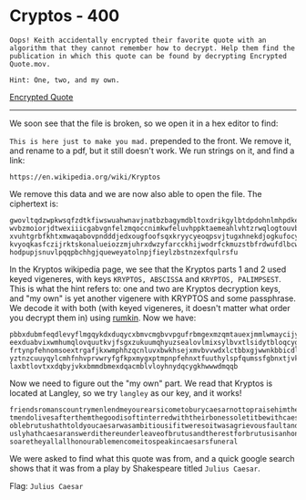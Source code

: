 # Cryptos - 400
	Oops! Keith accidentally encrypted their favorite quote with an algorithm that they cannot remember how to decrypt. Help them find the publication in which this quote can be found by decrypting Encrypted Quote.mov.

	Hint: One, two, and my own.

[Encrypted Quote](encrypted_quote.mov)

------------------

We soon see that the file is broken, so we open it in a hex editor to find:

`This is here just to make you mad.` prepended to the front. We remove it, and rename to a pdf, but it still doesn't work. We run strings on it, and find a link:

`https://en.wikipedia.org/wiki/Kryptos`

We remove this data and we are now also able to open the file. The ciphertext is:

	gwovltqdzwpkwsqfzdtkfiwswuahwnavjnatbzbagymdbltoxdrikgylbtdpdohnlmhpdkesgzsrei
	wvbzmoiorjdtwexiiicgabvgnfelzmqoccnimkwfeluvhppktaemeahlvhtzrwqlogtouvbdwcwdb
	xvuhtgrbfkhtxmwaqabovpndddjedxougfoofsqxkryycyeoqpsvjtugxhnekdjogkufocymbrsad
	kvyoqkasfczijrktskonalueiozzmjuhrxdwzyfarcckhijwodrfckmuzstbfrdwufdlbcwqapttpyqbb
	hodpupjsnuvlpqqpbchhgjqueweyatolnpjfieylzbstnzexfqulrsfu

In the Kryptos wikipedia page, we see that the Kryptos parts 1 and 2 used keyed vigeneres, with keys `KRYPTOS, ABSCISSA` and `KRYPTOS, PALIMPSEST`. This is what the hint refers to: one and two are Kryptos decryption keys, and "my own" is yet another vigenere with KRYPTOS and some passphrase. We decode it with both (with keyed vigeneres, it doesn't matter what order you decrypt them in) using [rumkin](http://rumkin.com/tools/cipher/vigenere-keyed.php). Now we have:

	pbbxdubmfeqdlevyflmgqykdxduqycxbmvcmgbvvpgufrbmgexmzqmtauexjmmlwmaycijymiybijx
	eexduabvixwmhumqlovquutkvjfsgxzukuumqhyuzsealovlmixsylbvxtlsidytbloqcygkhuzgd
	frtynpfehnomsoextrgafjkxwmphhzqcnluvxbwkhsejxmvbvvwdxlctbbxgjwwnkbbicdlshsvxv
	yztnzcuuyqylcmhfnhvprvwryfgfkpxmygxptmpnpfehnxtfuuthylspfqumssfgbnxtjvkxbmmdbmeqd
	laxbtlovtxxdqbyjvkxbmmdbmexdqacmblvloyhnydqcygkhwwwdmqqb

Now we need to figure out the "my own" part. We read that Kryptos is located at Langley, so we try `langley` as our key, and it works!
	
	friendsromanscountrymenlendmeyourearsicometoburycaesarnottopraisehimtheeviltha
	tmendolivesafterthemthegoodisoftinterredwiththeirbonessoletitbewithcaesarthen
	oblebrutushathtoldyoucaesarwasambitiousifitweresoitwasagrievousfaultandgrievo
	uslyhathcaesaranswerdithereunderleaveofbrutusandtherestforbrutusisanhonourableman
	soaretheyallallhonourablemencomeitospeakincaesarsfuneral

We were asked to find what this quote was from, and a quick google search shows that it was from a play by Shakespeare titled `Julius Caesar`.

Flag: `Julius Caesar`